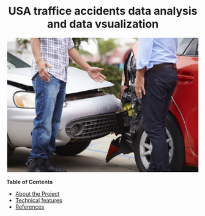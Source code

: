 <!-- Leave a one blank line. -->
<br>
<!-- Give a title to this file. -->
<h1 style="text-align: center;"> USA traffice accidents data analysis and data vsualization</h1>
<!-- Insert a topic/ project related illustrative image.-->
<p align="center">
    <img src="images/traffice_accident.jpg" alt="traffic_accident_img"
         title="One accident image" width="500 px0" height="350"/>
</p>
<!-- Image source: https://www.meine-news.de/hoepfingen/c-blaulicht/hoepfingen-8000-euro-schaden-nach-kollision_a25765, of a post with title: Höpfingen: 8.000 Euro Schaden nach Kollision. -->

**Table of Contents**

* <a href="#ref0">About the Project</a>
* <a href="#ref1">Technical features</a>
* <a href="#ref2">References




